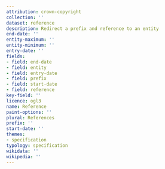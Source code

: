 ```yaml
---
attribution: crown-copyright
collection: ''
dataset: reference
description: Redirect a prefix and reference to an entity
end-date: ''
entity-maximum: ''
entity-minimum: ''
entry-date: ''
fields:
- field: end-date
- field: entity
- field: entry-date
- field: prefix
- field: start-date
- field: reference
key-field: ''
licence: ogl3
name: Reference
paint-options: ''
plural: References
prefix: ''
start-date: ''
themes:
- specification
typology: specification
wikidata: ''
wikipedia: ''
---
```

